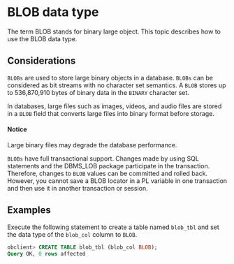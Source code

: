 # BLOB data type

The term BLOB stands for binary large object. This topic describes how to use the BLOB data type.

## Considerations

`BLOBs` are used to store large binary objects in a database. `BLOBs` can be considered as bit streams with no character set semantics. A `BLOB` stores up to 536,870,910 bytes of binary data in the `BINARY` character set.

In databases, large files such as images, videos, and audio files are stored in a `BLOB` field that converts large files into binary format before storage.

  <main id="notice" type='notice'>
    <h4>Notice</h4>
    <p>Large binary files may degrade the database performance. </p>
  </main>

`BLOBs` have full transactional support. Changes made by using SQL statements and the DBMS_LOB package participate in the transaction. Therefore, changes to `BLOB` values can be committed and rolled back. However, you cannot save a BLOB locator in a PL variable in one transaction and then use it in another transaction or session.

## Examples

Execute the following statement to create a table named `blob_tbl` and set the data type of the `blob_col` column to `BLOB`.

```sql
obclient> CREATE TABLE blob_tbl (blob_col BLOB);
Query OK, 0 rows affected
```
